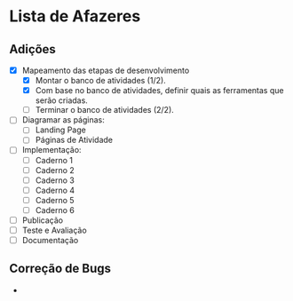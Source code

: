 # Lista de Afazeres

## Adições
- [x] Mapeamento das etapas de desenvolvimento
    - [x] Montar o banco de atividades (1/2).
    - [x] Com base no banco de atividades, definir quais as ferramentas que serão criadas.
    - [ ] Terminar o banco de atividades (2/2).
- [ ] Diagramar as páginas:
    - [ ] Landing Page
    - [ ] Páginas de Atividade
- [ ] Implementação:
    - [ ] Caderno 1
    - [ ] Caderno 2
    - [ ] Caderno 3
    - [ ] Caderno 4
    - [ ] Caderno 5
    - [ ] Caderno 6
- [ ] Publicação
- [ ] Teste e Avaliação
- [ ] Documentação

## Correção de Bugs
-